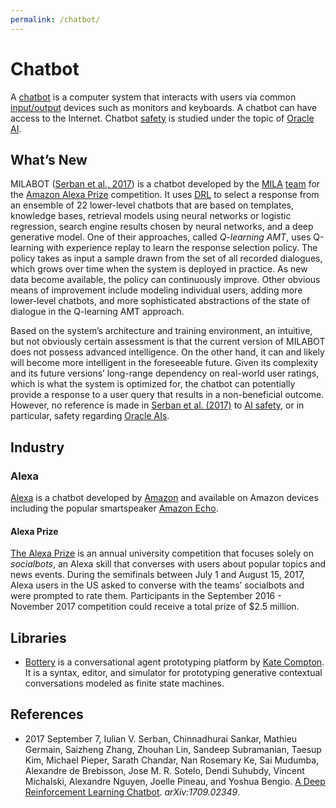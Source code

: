 ```yaml
---
permalink: /chatbot/
---
```

# Chatbot

A [chatbot](https://en.wikipedia.org/wiki/Chatbot) is a computer system that interacts with users via common [input/output](https://en.wikipedia.org/wiki/Input/output) devices such as monitors and keyboards. A chatbot can have access to the Internet. Chatbot [safety](http://realai.org/safety/) is studied under the topic of [Oracle AI](http://realai.org/safety/oracle-ai/).

## What’s New

MILABOT ([Serban et al., 2017](https://arxiv.org/abs/1709.02349)) is a chatbot developed by the [MILA](https://mila.umontreal.ca/en/) [team](https://developer.amazon.com/alexaprize/teams/mila-team) for the [Amazon Alexa Prize](#alexa-prize) competition. It uses [DRL](DRL/README.md) to select a response from an ensemble of 22 lower-level chatbots that are based on templates, knowledge bases, retrieval models using neural networks or logistic regression, search engine results chosen by neural networks, and a deep generative model. One of their approaches, called *Q-learning AMT*, uses Q-learning with experience replay to learn the response selection policy. The policy takes as input a sample drawn from the set of all recorded dialogues, which grows over time when the system is deployed in practice. As new data become available, the policy can continuously improve. Other obvious means of improvement include modeling individual users, adding more lower-level chatbots, and more sophisticated abstractions of the state of dialogue in the Q-learning AMT approach.

Based on the system’s architecture and training environment, an intuitive, but not obviously certain assessment is that the current version of MILABOT does not possess advanced intelligence. On the other hand, it can and likely will become more intelligent in the foreseeable future. Given its complexity and its future versions’ long-range dependency on real-world user ratings, which is what the system is optimized for, the chatbot can potentially provide a response to a user query that results in a non-beneficial outcome. However, no reference is made in [Serban et al. (2017)](https://arxiv.org/abs/1709.02349) to [AI safety](http://realai.org/safety/), or in particular, safety regarding [Oracle AIs](http://realai.org/safety/oracle-ai/).

## Industry

### Alexa

[Alexa](https://en.wikipedia.org/wiki/Amazon_Alexa) is a chatbot developed by [Amazon](http://realai.org/industry/amazon/) and available on Amazon devices including the popular smartspeaker [Amazon Echo](https://en.wikipedia.org/wiki/Amazon_Echo).

#### Alexa Prize

[The Alexa Prize](https://developer.amazon.com/alexaprize) is an annual university competition that focuses solely on *socialbots*, an Alexa skill that converses with users about popular topics and news events. During the semifinals between July 1 and August 15, 2017, Alexa users in the US asked to converse with the teams’ socialbots and were prompted to rate them. Participants in the September 2016 - November 2017 competition could receive a total prize of $2.5 million.

## Libraries

* [Bottery](https://github.com/google/bottery) is a conversational agent prototyping platform by [Kate Compton](https://github.com/galaxykate). It is a syntax, editor, and simulator for prototyping generative contextual conversations modeled as finite state machines.

## References

* 2017 September 7, Iulian V. Serban, Chinnadhurai Sankar, Mathieu Germain, Saizheng Zhang, Zhouhan Lin, Sandeep Subramanian, Taesup Kim, Michael Pieper, Sarath Chandar, Nan Rosemary Ke, Sai Mudumba, Alexandre de Brebisson, Jose M. R. Sotelo, Dendi Suhubdy, Vincent Michalski, Alexandre Nguyen, Joelle Pineau, and Yoshua Bengio. [A Deep Reinforcement Learning Chatbot](https://arxiv.org/abs/1709.02349). *arXiv:1709.02349*.

